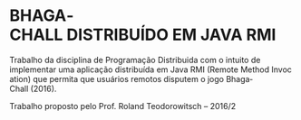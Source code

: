 # BHAGA­CHALL DISTRIBUÍDO EM JAVA RMI

Trabalho da disciplina de Programação Distribuida com o intuito de implementar uma aplicação distribuída em Java RMI (Remote Method Invocation) que permita que usuários remotos disputem o jogo Bhaga­Chall (2016).

Trabalho proposto pelo Prof. Roland Teodorowitsch – 2016/2
